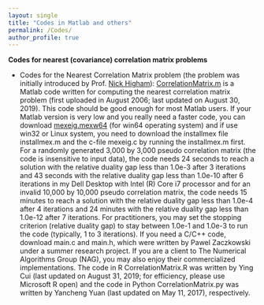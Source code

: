 ```yaml
---
layout: single
title: "Codes in Matlab and others"
permalink: /Codes/
author_profile: true
---
```


**Codes for nearest (covariance) correlation matrix problems**
- Codes for the Nearest Correlation Matrix problem (the problem was initially introduced by Prof. [Nick Higham](https://www.maths.manchester.ac.uk/~higham/)):  <a href="/files/CorrelationMatrix.m" download>CorrelationMatrix.m</a> is a Matlab code written for computing the nearest correlation matrix problem (first uploaded in August 2006; last updated on August 30, 2019). This code should be good enough for most Matlab users.  If your Matlab version is very low and you really need a faster code, you can download <a href="/files/mexeig.mexw64" download>mexeig.mexw64</a> (for win64 operating system) and if use win32 or Linux system, you need to download the installmex file installmex.m and the c-file mexeig.c by running the installmex.m first. For a randomly generated  3,000 by 3,000 pseudo correlation matrix (the code is insensitive to input data), the code needs 24 seconds to reach a solution with the relative duality gap less than 1.0e-3 after 3 iterations and 43 seconds  with the relative duality gap less than 1.0e-10 after 6 iterations in my Dell Desktop with Intel (R) Core i7 processor and for an invalid 10,000 by 10,000 pseudo correlation matrix, the code needs 15 minutes to reach a solution with the relative duality gap less than 1.0e-4 after 4 iterations and 24 minutes with the relative duality gap less than 1.0e-12 after 7 iterations. For practitioners, you may set the stopping criterion (relative duality gap) to stay between 1.0e-1 and 1.0e-3 to run the code (typically, 1 to 3 iterations). If you need a C/C++ code, download main.c and main.h, which were written by Pawel Zaczkowski under a summer research project. If you are a client to The Numerical Algorithms Group (NAG), you may also enjoy their commercialized implementations. The code in R CorrelationMatrix.R was written by Ying Cui (last updated on August 31, 2019; for efficiency, please use Microsoft R open) and the code in Python CorrelationMatrix.py was written by Yancheng Yuan (last updated on May 11, 2017), respectively.